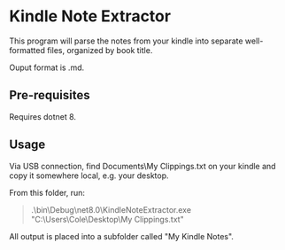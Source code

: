 Kindle Note Extractor
=====================

This program will parse the notes from your kindle into separate well-formatted files, organized by book title.

Ouput format is .md.

Pre-requisites
--------------

Requires dotnet 8.

Usage
-----

Via USB connection, find Documents\My Clippings.txt on your kindle and copy it somewhere local, e.g. your desktop.

From this folder, run:

> .\bin\Debug\net8.0\KindleNoteExtractor.exe "C:\Users\Cole\Desktop\My Clippings.txt"

All output is placed into a subfolder called "My Kindle Notes".